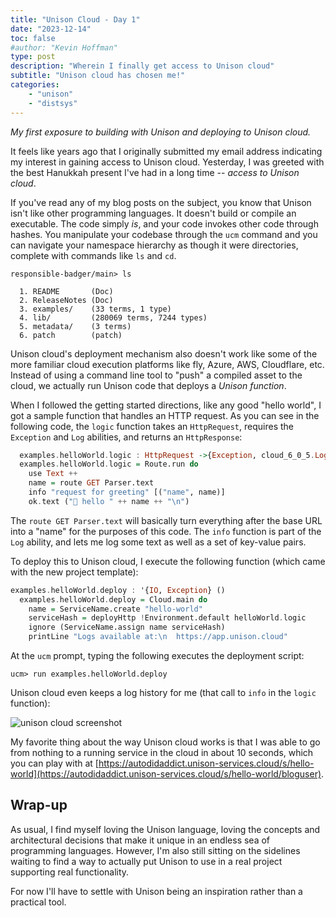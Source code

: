 ```yaml
---
title: "Unison Cloud - Day 1"
date: "2023-12-14"
toc: false
#author: "Kevin Hoffman"
type: post
description: "Wherein I finally get access to Unison cloud"
subtitle: "Unison cloud has chosen me!"
categories:     
    - "unison"
    - "distsys"
---
```


_My first exposure to building with Unison and deploying to Unison cloud._

<!--more-->

It feels like years ago that I originally submitted my email address indicating my interest in gaining access to Unison cloud. Yesterday, I was greeted with the best Hanukkah present I've had in a long time -- _access to Unison cloud_.

If you've read any of my blog posts on the subject, you know that Unison isn't like other programming languages. It doesn't build or compile an executable. The code simply _is_, and your code invokes other code through hashes. You manipulate your codebase through the `ucm` command and you can navigate your namespace hierarchy as though it were directories, complete with commands like `ls` and `cd`.

```
responsible-badger/main> ls

  1. README       (Doc)
  2. ReleaseNotes (Doc)
  3. examples/    (33 terms, 1 type)
  4. lib/         (280069 terms, 7244 types)
  5. metadata/    (3 terms)
  6. patch        (patch)
```

Unison cloud's deployment mechanism also doesn't work like some of the more familiar cloud execution platforms like fly, Azure, AWS, Cloudflare, etc. Instead of using a command line tool to "push" a compiled asset to the cloud, we actually run Unison code that deploys a _Unison function_.

When I followed the getting started directions, like any good "hello world", I got a sample function that handles an HTTP request. As you can see in the following code, the `logic` function takes an `HttpRequest`, requires the `Exception` and `Log` abilities, and returns an `HttpResponse`:

```haskell
  examples.helloWorld.logic : HttpRequest ->{Exception, cloud_6_0_5.Log} HttpResponse
  examples.helloWorld.logic = Route.run do
    use Text ++
    name = route GET Parser.text
    info "request for greeting" [("name", name)]
    ok.text ("👋 hello " ++ name ++ "\n")
```

The `route GET Parser.text` will basically turn everything after the base URL into a "name" for the purposes of this code. The `info` function is part of the `Log` ability, and lets me log some text as well as a set of key-value pairs.

To deploy this to Unison cloud, I execute the following function (which came with the new project template):

```haskell
examples.helloWorld.deploy : '{IO, Exception} ()
  examples.helloWorld.deploy = Cloud.main do
    name = ServiceName.create "hello-world"
    serviceHash = deployHttp !Environment.default helloWorld.logic
    ignore (ServiceName.assign name serviceHash)
    printLine "Logs available at:\n  https://app.unison.cloud"
```

At the `ucm` prompt, typing the following executes the deployment script:

```
ucm> run examples.helloWorld.deploy
```

Unison cloud even keeps a log history for me (that call to `info` in the `logic` function):

![unison cloud screenshot](/images/ucloud_log.png)

My favorite thing about the way Unison cloud works is that I was able to go from nothing to a running service in the cloud in about 10 seconds, which you can play with at [https://autodidaddict.unison-services.cloud/s/hello-world](https://autodidaddict.unison-services.cloud/s/hello-world/bloguser).

## Wrap-up
As usual, I find myself loving the Unison language, loving the concepts and architectural decisions that make it unique in an endless sea of programming languages. However, I'm also still sitting on the sidelines waiting to find a way to actually put Unison to use in a real project supporting real functionality.

For now I'll have to settle with Unison being an inspiration rather than a practical tool.